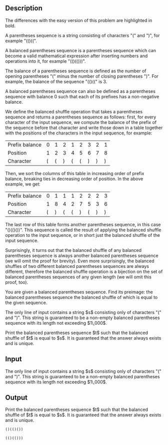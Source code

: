 ## Description

<div><p><span class="tex-font-style-bf">The differences with the easy version of this problem are highlighted in bold.</span></p><p>A <span class="tex-font-style-it">parentheses sequence</span> is a string consisting of characters "<span class="tex-font-style-tt">(</span>" and "<span class="tex-font-style-tt">)</span>", for example "<span class="tex-font-style-tt">(()((</span>".</p><p>A <span class="tex-font-style-it">balanced parentheses sequence</span> is a parentheses sequence which can become a valid mathematical expression after inserting numbers and operations into it, for example "<span class="tex-font-style-tt">(()(()))</span>".</p><p>The <span class="tex-font-style-it">balance</span> of a parentheses sequence is defined as the number of opening parentheses "<span class="tex-font-style-tt">(</span>" minus the number of closing parentheses "<span class="tex-font-style-tt">)</span>". For example, the balance of the sequence "<span class="tex-font-style-tt">(()((</span>" is 3.</p><p>A balanced parentheses sequence can also be defined as a parentheses sequence with balance 0 such that each of its prefixes has a non-negative balance.</p><p>We define the <span class="tex-font-style-it">balanced shuffle</span> operation that takes a parentheses sequence and returns a parentheses sequence as follows: first, for every character of the input sequence, we compute the balance of the prefix of the sequence <span class="tex-font-style-it">before</span> that character and write those down in a table together with the positions of the characters in the input sequence, for example:</p><p></p><table class="tex-tabular"><tbody><tr><td class="tex-tabular-text-align-left tex-tabular-border-right tex-tabular-border-bottom">Prefix balance</td><td class="tex-tabular-border-left tex-tabular-text-align-center tex-tabular-border-right tex-tabular-border-bottom">0</td><td class="tex-tabular-border-left tex-tabular-text-align-center tex-tabular-border-right tex-tabular-border-bottom">1</td><td class="tex-tabular-border-left tex-tabular-text-align-center tex-tabular-border-right tex-tabular-border-bottom">2</td><td class="tex-tabular-border-left tex-tabular-text-align-center tex-tabular-border-right tex-tabular-border-bottom">1</td><td class="tex-tabular-border-left tex-tabular-text-align-center tex-tabular-border-right tex-tabular-border-bottom">2</td><td class="tex-tabular-border-left tex-tabular-text-align-center tex-tabular-border-right tex-tabular-border-bottom">3</td><td class="tex-tabular-border-left tex-tabular-text-align-center tex-tabular-border-right tex-tabular-border-bottom">2</td><td class="tex-tabular-border-left tex-tabular-text-align-center tex-tabular-border-bottom">1</td></tr><tr><td class="tex-tabular-text-align-left tex-tabular-border-right tex-tabular-border-top tex-tabular-border-bottom">Position</td><td class="tex-tabular-border-left tex-tabular-text-align-center tex-tabular-border-right tex-tabular-border-top tex-tabular-border-bottom">1</td><td class="tex-tabular-border-left tex-tabular-text-align-center tex-tabular-border-right tex-tabular-border-top tex-tabular-border-bottom">2</td><td class="tex-tabular-border-left tex-tabular-text-align-center tex-tabular-border-right tex-tabular-border-top tex-tabular-border-bottom">3</td><td class="tex-tabular-border-left tex-tabular-text-align-center tex-tabular-border-right tex-tabular-border-top tex-tabular-border-bottom">4</td><td class="tex-tabular-border-left tex-tabular-text-align-center tex-tabular-border-right tex-tabular-border-top tex-tabular-border-bottom">5</td><td class="tex-tabular-border-left tex-tabular-text-align-center tex-tabular-border-right tex-tabular-border-top tex-tabular-border-bottom">6</td><td class="tex-tabular-border-left tex-tabular-text-align-center tex-tabular-border-right tex-tabular-border-top tex-tabular-border-bottom">7</td><td class="tex-tabular-border-left tex-tabular-text-align-center tex-tabular-border-top tex-tabular-border-bottom">8</td></tr><tr><td class="tex-tabular-text-align-left tex-tabular-border-right tex-tabular-border-top">Character</td><td class="tex-tabular-border-left tex-tabular-text-align-center tex-tabular-border-right tex-tabular-border-top"><span class="tex-font-style-tt">(</span></td><td class="tex-tabular-border-left tex-tabular-text-align-center tex-tabular-border-right tex-tabular-border-top"><span class="tex-font-style-tt">(</span></td><td class="tex-tabular-border-left tex-tabular-text-align-center tex-tabular-border-right tex-tabular-border-top"><span class="tex-font-style-tt">)</span></td><td class="tex-tabular-border-left tex-tabular-text-align-center tex-tabular-border-right tex-tabular-border-top"><span class="tex-font-style-tt">(</span></td><td class="tex-tabular-border-left tex-tabular-text-align-center tex-tabular-border-right tex-tabular-border-top"><span class="tex-font-style-tt">(</span></td><td class="tex-tabular-border-left tex-tabular-text-align-center tex-tabular-border-right tex-tabular-border-top"><span class="tex-font-style-tt">)</span></td><td class="tex-tabular-border-left tex-tabular-text-align-center tex-tabular-border-right tex-tabular-border-top"><span class="tex-font-style-tt">)</span></td><td class="tex-tabular-border-left tex-tabular-text-align-center tex-tabular-border-top"><span class="tex-font-style-tt">)</span></td></tr></tbody></table><p></p><p>Then, we sort the columns of this table in <span class="tex-font-style-it">increasing</span> order of prefix balance, breaking ties in <span class="tex-font-style-it">decreasing</span> order of position. In the above example, we get:</p><p></p><table class="tex-tabular"><tbody><tr><td class="tex-tabular-text-align-left tex-tabular-border-right tex-tabular-border-bottom">Prefix balance</td><td class="tex-tabular-border-left tex-tabular-text-align-center tex-tabular-border-right tex-tabular-border-bottom">0</td><td class="tex-tabular-border-left tex-tabular-text-align-center tex-tabular-border-right tex-tabular-border-bottom">1</td><td class="tex-tabular-border-left tex-tabular-text-align-center tex-tabular-border-right tex-tabular-border-bottom">1</td><td class="tex-tabular-border-left tex-tabular-text-align-center tex-tabular-border-right tex-tabular-border-bottom">1</td><td class="tex-tabular-border-left tex-tabular-text-align-center tex-tabular-border-right tex-tabular-border-bottom">2</td><td class="tex-tabular-border-left tex-tabular-text-align-center tex-tabular-border-right tex-tabular-border-bottom">2</td><td class="tex-tabular-border-left tex-tabular-text-align-center tex-tabular-border-right tex-tabular-border-bottom">2</td><td class="tex-tabular-border-left tex-tabular-text-align-center tex-tabular-border-bottom">3</td></tr><tr><td class="tex-tabular-text-align-left tex-tabular-border-right tex-tabular-border-top tex-tabular-border-bottom">Position</td><td class="tex-tabular-border-left tex-tabular-text-align-center tex-tabular-border-right tex-tabular-border-top tex-tabular-border-bottom">1</td><td class="tex-tabular-border-left tex-tabular-text-align-center tex-tabular-border-right tex-tabular-border-top tex-tabular-border-bottom">8</td><td class="tex-tabular-border-left tex-tabular-text-align-center tex-tabular-border-right tex-tabular-border-top tex-tabular-border-bottom">4</td><td class="tex-tabular-border-left tex-tabular-text-align-center tex-tabular-border-right tex-tabular-border-top tex-tabular-border-bottom">2</td><td class="tex-tabular-border-left tex-tabular-text-align-center tex-tabular-border-right tex-tabular-border-top tex-tabular-border-bottom">7</td><td class="tex-tabular-border-left tex-tabular-text-align-center tex-tabular-border-right tex-tabular-border-top tex-tabular-border-bottom">5</td><td class="tex-tabular-border-left tex-tabular-text-align-center tex-tabular-border-right tex-tabular-border-top tex-tabular-border-bottom">3</td><td class="tex-tabular-border-left tex-tabular-text-align-center tex-tabular-border-top tex-tabular-border-bottom">6</td></tr><tr><td class="tex-tabular-text-align-left tex-tabular-border-right tex-tabular-border-top">Character</td><td class="tex-tabular-border-left tex-tabular-text-align-center tex-tabular-border-right tex-tabular-border-top"><span class="tex-font-style-tt">(</span></td><td class="tex-tabular-border-left tex-tabular-text-align-center tex-tabular-border-right tex-tabular-border-top"><span class="tex-font-style-tt">)</span></td><td class="tex-tabular-border-left tex-tabular-text-align-center tex-tabular-border-right tex-tabular-border-top"><span class="tex-font-style-tt">(</span></td><td class="tex-tabular-border-left tex-tabular-text-align-center tex-tabular-border-right tex-tabular-border-top"><span class="tex-font-style-tt">(</span></td><td class="tex-tabular-border-left tex-tabular-text-align-center tex-tabular-border-right tex-tabular-border-top"><span class="tex-font-style-tt">)</span></td><td class="tex-tabular-border-left tex-tabular-text-align-center tex-tabular-border-right tex-tabular-border-top"><span class="tex-font-style-tt">(</span></td><td class="tex-tabular-border-left tex-tabular-text-align-center tex-tabular-border-right tex-tabular-border-top"><span class="tex-font-style-tt">)</span></td><td class="tex-tabular-border-left tex-tabular-text-align-center tex-tabular-border-top"><span class="tex-font-style-tt">)</span></td></tr></tbody></table><p></p><p>The last row of this table forms another parentheses sequence, in this case "<span class="tex-font-style-tt">()(()())</span>". This sequence is called the result of applying the balanced shuffle operation to the input sequence, or in short just the balanced shuffle of the input sequence.</p><p><span class="tex-font-style-bf">Surprisingly, it turns out that the balanced shuffle of any balanced parentheses sequence is always another balanced parentheses sequence (we will omit the proof for brevity). Even more surprisingly, the balanced shuffles of two different balanced parentheses sequences are always different, therefore the balanced shuffle operation is a bijection on the set of balanced parentheses sequences of any given length (we will omit this proof, too).</span></p><p><span class="tex-font-style-bf">You are given a balanced parentheses sequence. Find its preimage: the balanced parentheses sequence the balanced shuffle of which is equal to the given sequence.</span></p></div><div class="input-specification"><p>The only line of input contains a string $s$ consisting only of characters "<span class="tex-font-style-tt">(</span>" and "<span class="tex-font-style-tt">)</span>". This string is guaranteed to be a non-empty balanced parentheses sequence with its <span class="tex-font-style-bf">length not exceeding $1\,000$</span>.</p></div><div class="output-specification"><p><span class="tex-font-style-bf">Print the balanced parentheses sequence $t$ such that the balanced shuffle of $t$ is equal to $s$. It is guaranteed that the answer always exists and is unique.</span></p></div>

## Input

<p>The only line of input contains a string $s$ consisting only of characters "<span class="tex-font-style-tt">(</span>" and "<span class="tex-font-style-tt">)</span>". This string is guaranteed to be a non-empty balanced parentheses sequence with its <span class="tex-font-style-bf">length not exceeding $1\,000$</span>.</p>

## Output

<p><span class="tex-font-style-bf">Print the balanced parentheses sequence $t$ such that the balanced shuffle of $t$ is equal to $s$. It is guaranteed that the answer always exists and is unique.</span></p>





```input1
()(()())
```




```output1
(()(()))
```


